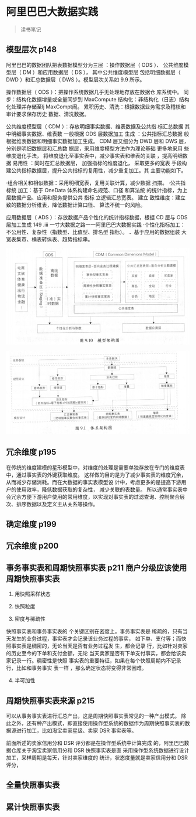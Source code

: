 # 阿里巴巴大数据实践
>读书笔记

## 模型层次 p148

阿里巴巴的数据团队把表数据模型分为三层 ：操作数据层（ ODS ）、
公共维度模型层（ DM ）和应用数据层（ DS ）， 其中公共维度模型层
包括明细数据层（ DWD ）和汇总数据层（ DWS ）。模型层次关系如
9.9 所示。

操作数据层（ ODS ）：把操作系统数据几乎无处理地存放在数据仓
库系统中。
同步：结构化数据增量或全量同步到 MaxCompute
结构化：非结构化（日志）结构化处理并存储至lj MaxCompt闹。
累积历史、清洗：根据数据业务需求及稽核和审计要求保存历史
数据、清洗数据。

公共维度模型层（ CDM ）：存放明细事实数据、维表数据及公共指
标汇总数据 其中明细事实数据、维表数 一般根据 ODS 层数据加工
生成 ：公共指标汇总数据 般根据维表数据和明细事实数据加工生成。
CDM 层又细分为 DWD 层和 DWS 层，分别是明细数据层和汇总数
据层，采用维度模型方法作为理论基础 更多地采用 些维度退化手法，
将维度退化至事实表中，减少事实表和维表的关联 ，提高明细数据
易用性 ：同时在汇总数据层， 加强指标的维度退化， 采取更多的宽表
手段构建公共指标数据层，提升公共指标的复用性，减少重复加工。其
主要功能如下。

·组合相关和相似数据：采用明细宽表，复用关联计算，减少数据
扫描。
·公共指标统 加工：基于 OneData 体系构建命名规范、口径
和算法统 的统计指标，为上层数据产品、应用和服务提供公共
指标 立逻辑汇总宽表。
建立 致性维度：建立 致的数据分析维表，降低数据计算口径、
算法不统一的风险。

应用数据层（ ADS ）：存放数据产品个性化的统计指标数据，根据
CD 层与 ODS 层加工生成
149 .iii 
一寸大数据之路一一阿里巴巴大数据实践
·个性化指标加工：不公用性、复杂性（指数型、比值型、排名型
指标）。
．基于应用的数据组装 大宽表集市、横表转纵表、趋势指标串。


![模型架构图](alibaba_model.jpg)

![体系架构图](alibaba_system.jpg)



## 冗余维度 p195

在传统的维度建模的星形模型中，对维度的处理是需要单独存放在专门的维度表中，通过事实表的外键获取维度。
这样做的目的是为了减少事实表的维度冗余，从而减少存储消耗。而在大数据的事实表模型设
计中，考虑更多的是提高下游用户的使用效率，降低数据获取的复杂性，
减少关联的表数量。
所以通常事实表中会冗余方便下游用户使用的常用维度，以实现对事实表的过滤查询、控制聚合层次、排序数据以及定义主从关系等操作。

## 确定维度 p199

## 冗余维度 p200

## 事务事实表和周期快照事实表 p211  商户分级应该使用周期快照事实表

1. 用快照采样状态

2. 快照粒度

3. 密度与稀疏性

快照事实表和事务事实表的 个关键区别在密度上。事务事实表是
稀疏的，只有当天发生的业务过程，事实表才会记录该业务过程的事实，
如下单、支付等；而快照事实表是稠密的，无论当天是否有业务过程发
生，都会记录 行，比如针对卖家的历史至今的下单和支付金额，无论
当天卖家是否有下单支付事实，都会给该卖家记录一行。稠密性是快照
事实表的重要特征，如果在每个快照周期内不记录行，比如和事务事实
表一样 ，那么确定状态将变得非常困难。

4. 半可加性

## 周期快照事实表来源 p215

可以从事务事实表进行汇总产出，这是周期快照事实表常见的一种产出模式。
除此之外，还有种产出模式，即直接使用操作型系统的数据作为周期快照事实表的数
据源进行加工，比如淘宝卖家星级、卖家 DSR 事实表等。


前面所述的卖家信用分和 DSR 评分都是在操作型系统中计算完成
的，阿里巴巴数据仓库关于淘宝卖家信用分和 DSR 快照事实表是直
采用操作型系统数据进行设计加工，采样周期是每天，针对卖家维度的
统计，状态度量就是卖家信用分和 DSR 评分，

## 全量快照事实表

## 累计快照事实表